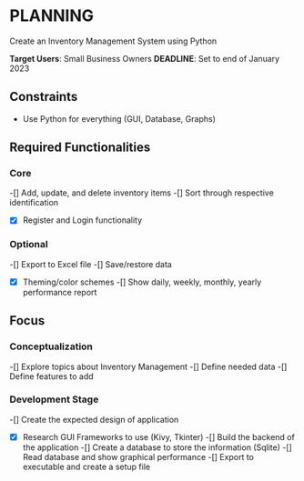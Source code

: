 # PLANNING

Create an Inventory Management System using Python

**Target Users**: Small Business Owners
**DEADLINE**: Set to end of January 2023

## Constraints

- Use Python for everything (GUI, Database, Graphs)

## Required Functionalities

### Core

-[] Add, update, and delete inventory items
-[] Sort through respective identification
-[x] Register and Login functionality

### Optional

-[] Export to Excel file
-[] Save/restore data
-[x] Theming/color schemes
-[] Show daily, weekly, monthly, yearly performance report

## Focus

### Conceptualization

-[] Explore topics about Inventory Management
-[] Define needed data
-[] Define features to add

### Development Stage

-[] Create the expected design of application
-[x] Research GUI Frameworks to use (Kivy, Tkinter)
-[] Build the backend of the application
-[] Create a database to store the information (Sqlite)
-[] Read database and show graphical performance
-[] Export to executable and create a setup file
